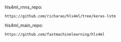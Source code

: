 hls4ml_rnns_repo:

	https://github.com/richarao/hls4ml/tree/keras-lstm

hls4ml_main_repo:

	https://github.com/fastmachinelearning/hls4ml
